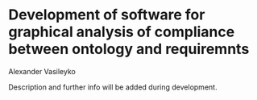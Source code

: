 # Development of software for graphical analysis of compliance between ontology and requiremnts
Alexander Vasileyko


Description and further info will be added during development.
